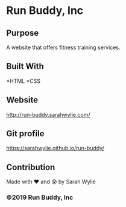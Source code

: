 # Run Buddy, Inc

## Purpose
A website that offers fitness training services.

## Built With 
*HTML
*CSS

## Website
http://run-buddy.sarahwylie.com/

## Git profile
https://sarahwylie.github.io/run-buddy/

##  Contribution
Made with :heart: and :cold_sweat: by Sarah Wylie

### ©️2019 Run Buddy, Inc
